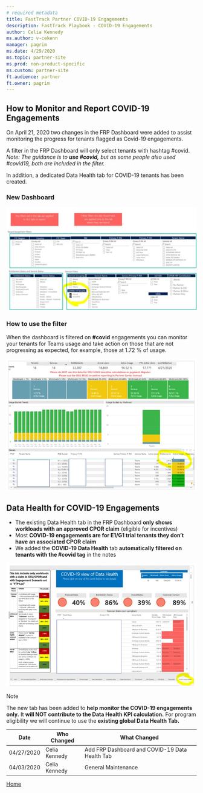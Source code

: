 ```yaml
---  
# required metadata  
title: FastTrack Partner COVID-19 Engagements
description: FastTrack Playbook - COVID-19 Engagements
author: Celia Kennedy
ms.author: v-cekenn
manager: pagrim
ms.date: 4/29/2020  
ms.topic: partner-site
ms.prod: non-product-specific  
ms.custom: partner-site
ft.audience: partner
ft.owner: pagrim
---
```


## How to Monitor and Report COVID-19 Engagements

On April 21, 2020 two changes in the FRP Dashboard were added to assist monitoring the progress for tenants flagged as Covid-19 engagements. 

A filter in the FRP Dashboard will only select tenants with hashtag #covid. *Note: The guidance is to ***use #covid,*** but as some people also used #covid19, both are included in the filter.*

In addition, a dedicated Data Health tab for COVID-19 tenants has been created.

### New Dashboard

![COVID-19 Filters](media/covid-19-filters.png "#covid")

### How to use the filter

When the dashboard is filtered on **#covid** engagements you can monitor your tenants for Teams usage and take action on those that are not progressing as expected, for example, those at 1.72 % of usage.

![COVID-19 Engagements](media/covid-19-engagements.png "COVID-19 Engagements")

## Data Health for COVID-19 Engagements

- The existing Data Health tab in the FRP Dashboard **only shows workloads with an approved CPOR claim** (eligible for incentives)​
- Most **COVID-19 engagements are for E1/G1 trial tenants they don’t have an associated CPOR claim​**
- We added the **COVID-19 Data Health** tab **automatically filtered on tenants with the #covid tag** in the notes

![COVID-19 Data Health Tab](media/covid-19-data-health-tab.png "COVID-19 Data Health Tab")

>[!Note]
> The new tab has been added to **help monitor the COVID-19 engagements only.** It **will NOT contribute to the Data Health KPI calculation.** For program eligibility we will continue to use the **existing global Data Health Tab.**

|Date|Who Changed|What Changed|
|---------|---------------|----------------------------|
|04/27/2020| Celia Kennedy|  Add FRP Dashboard and COVID-19 Data Health Tab|
|04/03/2020| Celia Kennedy|  General Maintenance|

[Home](http://partner-docs.microsoft.com)
